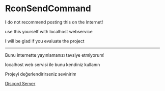 # RconSendCommand

I do not recommend posting this on the Internet!

use this yourself with localhost webservice

I will be glad if you evaluate the project

<hr>

Bunu internette yayınlamanızı tavsiye etmiyorum!

localhost web servisi ile bunu kendiniz kullanın

Projeyi değerlendirirseniz sevinirim

[Discord Server](https://discord.gg/6W69RDCR3Y)
